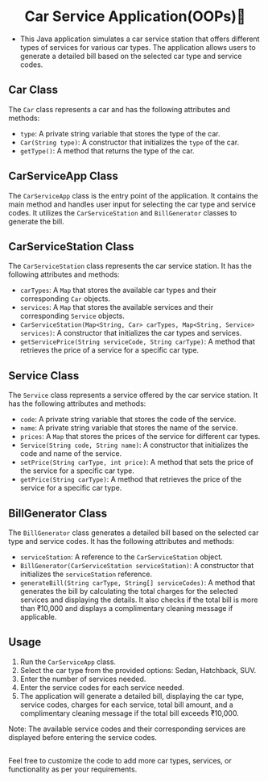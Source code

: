 <h1 align="center"> Car Service Application(OOPs)👋</h1>

* This Java application simulates a car service station that offers different types of services for various car types. The application allows users to generate a detailed bill based on the selected car type and service codes.

## Car Class
The `Car` class represents a car and has the following attributes and methods:
- `type`: A private string variable that stores the type of the car.
- `Car(String type)`: A constructor that initializes the `type` of the car.
- `getType()`: A method that returns the type of the car.

## CarServiceApp Class
The `CarServiceApp` class is the entry point of the application. It contains the main method and handles user input for selecting the car type and service codes. It utilizes the `CarServiceStation` and `BillGenerator` classes to generate the bill.

## CarServiceStation Class
The `CarServiceStation` class represents the car service station. It has the following attributes and methods:
- `carTypes`: A `Map` that stores the available car types and their corresponding `Car` objects.
- `services`: A `Map` that stores the available services and their corresponding `Service` objects.
- `CarServiceStation(Map<String, Car> carTypes, Map<String, Service> services)`: A constructor that initializes the car types and services.
- `getServicePrice(String serviceCode, String carType)`: A method that retrieves the price of a service for a specific car type.

## Service Class
The `Service` class represents a service offered by the car service station. It has the following attributes and methods:
- `code`: A private string variable that stores the code of the service.
- `name`: A private string variable that stores the name of the service.
- `prices`: A `Map` that stores the prices of the service for different car types.
- `Service(String code, String name)`: A constructor that initializes the code and name of the service.
- `setPrice(String carType, int price)`: A method that sets the price of the service for a specific car type.
- `getPrice(String carType)`: A method that retrieves the price of the service for a specific car type.

## BillGenerator Class
The `BillGenerator` class generates a detailed bill based on the selected car type and service codes. It has the following attributes and methods:
- `serviceStation`: A reference to the `CarServiceStation` object.
- `BillGenerator(CarServiceStation serviceStation)`: A constructor that initializes the `serviceStation` reference.
- `generateBill(String carType, String[] serviceCodes)`: A method that generates the bill by calculating the total charges for the selected services and displaying the details. It also checks if the total bill is more than ₹10,000 and displays a complimentary cleaning message if applicable.

## Usage
1. Run the `CarServiceApp` class.
2. Select the car type from the provided options: Sedan, Hatchback, SUV.
3. Enter the number of services needed.
4. Enter the service codes for each service needed.
5. The application will generate a detailed bill, displaying the car type, service codes, charges for each service, total bill amount, and a complimentary cleaning message if the total bill exceeds ₹10,000.

Note: The available service codes and their corresponding services are displayed before entering the service codes.

## 
Feel free to customize the code to add more car types, services, or functionality as per your requirements.
